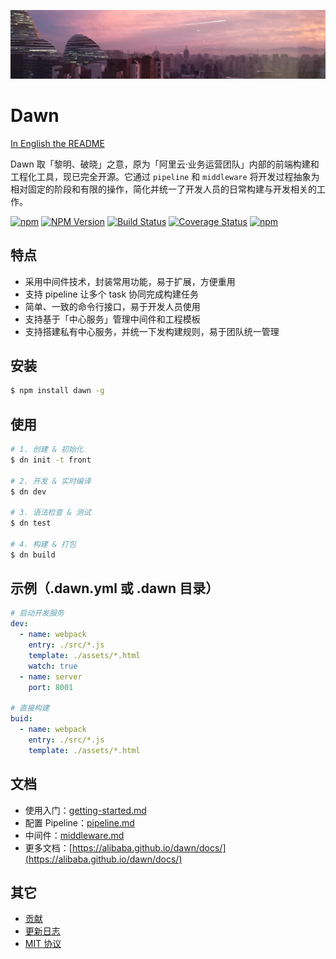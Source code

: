 ![Banner](docs/assets/banner-sm.jpg)

# Dawn

[In English the README](README-intl.md)

Dawn 取「黎明、破晓」之意，原为「阿里云·业务运营团队」内部的前端构建和工程化工具，现已完全开源。它通过 `pipeline` 和 `middleware` 将开发过程抽象为相对固定的阶段和有限的操作，简化并统一了开发人员的日常构建与开发相关的工作。

[![npm](https://img.shields.io/npm/l/dawn.svg)](LICENSE.md)
[![NPM Version](https://img.shields.io/npm/v/dawn.svg)](https://www.npmjs.com/package/dawn)
[![Build Status](https://www.travis-ci.org/alibaba/dawn.svg?branch=master)](https://www.travis-ci.org/alibaba/dawn)
[![Coverage Status](https://coveralls.io/repos/github/alibaba/dawn/badge.svg?branch=dev)](https://coveralls.io/github/alibaba/dawn?branch=dev)
[![npm](https://img.shields.io/npm/dt/dawn.svg)](https://www.npmjs.com/package/dawn)

## 特点

- 采用中间件技术，封装常用功能，易于扩展，方便重用
- 支持 pipeline 让多个 task 协同完成构建任务
- 简单、一致的命令行接口，易于开发人员使用
- 支持基于「中心服务」管理中间件和工程模板
- 支持搭建私有中心服务，并统一下发构建规则，易于团队统一管理

## 安装

```sh
$ npm install dawn -g
```

## 使用
```sh
# 1. 创建 & 初始化
$ dn init -t front

# 2. 开发 & 实时编译
$ dn dev

# 3. 语法检查 & 测试
$ dn test

# 4. 构建 & 打包
$ dn build
```

## 示例（.dawn.yml 或 .dawn 目录）

```yml
# 启动开发服务
dev:
  - name: webpack
    entry: ./src/*.js
    template: ./assets/*.html
    watch: true
  - name: server
    port: 8001
    
# 直接构建
buid:
  - name: webpack
    entry: ./src/*.js
    template: ./assets/*.html
```

## 文档

- 使用入门：[getting-started.md](https://alibaba.github.io/dawn/docs/#!/zh/guide/getting-started)
- 配置 Pipeline：[pipeline.md](https://alibaba.github.io/dawn/docs/#!/zh/guide/pipeline)
- 中间件：[middleware.md](https://alibaba.github.io/dawn/docs/#!/zh/guide/middleware)
- 更多文档：[https://alibaba.github.io/dawn/docs/](https://alibaba.github.io/dawn/docs/)

## 其它

- [贡献](CONTRIBUTING-zh.md)
- [更新日志](CHANGELOG.md)
- [MIT 协议](https://tldrlegal.com/license/mit-license)